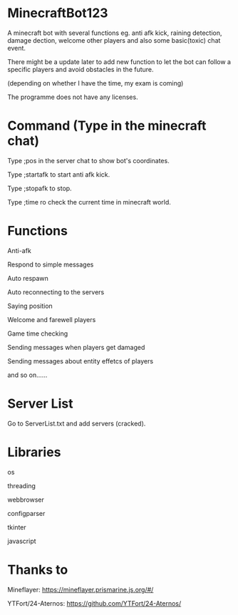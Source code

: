 # MinecraftBot123
A minecraft bot with several functions eg. anti afk kick, raining detection, damage dection, welcome other players and also some basic(toxic) chat event.
  
There might be a update later to add new function to let the bot can follow a specific players and avoid obstacles in the future.  
    
(depending on whether I have the time, my exam is coming)
    
The programme does not have any licenses.

# Command (Type in the minecraft chat)
Type ;pos in the server chat to show bot's coordinates.   
  
Type ;startafk to start anti afk kick.    
  
Type ;stopafk to stop.    
  
Type ;time ro check the current time in minecraft world.    

# Functions
Anti-afk    
    
Respond to simple messages    
    
Auto respawn    
    
Auto reconnecting to the servers    
    
Saying position   
    
Welcome and farewell players    
    
Game time checking    
    
Sending messages when players get damaged   
    
Sending messages about entity effetcs of players    
    
and so on......

# Server List 
Go to ServerList.txt and add servers (cracked).

# Libraries
os    
    
threading   
    
webbrowser    
    
configparser    
    
tkinter   
    
javascript    
    

# Thanks to
Mineflayer: https://mineflayer.prismarine.js.org/#/  
  
YTFort/24-Aternos: https://github.com/YTFort/24-Aternos/
